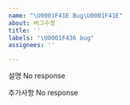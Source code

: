 ```yaml
---
name: "\U0001F41E Bug\U0001F41E"
about: 버그수정
title: ''
labels: "\U0001F436 bug"
assignees: ''

---
```


설명
No response

추가사항
No response
